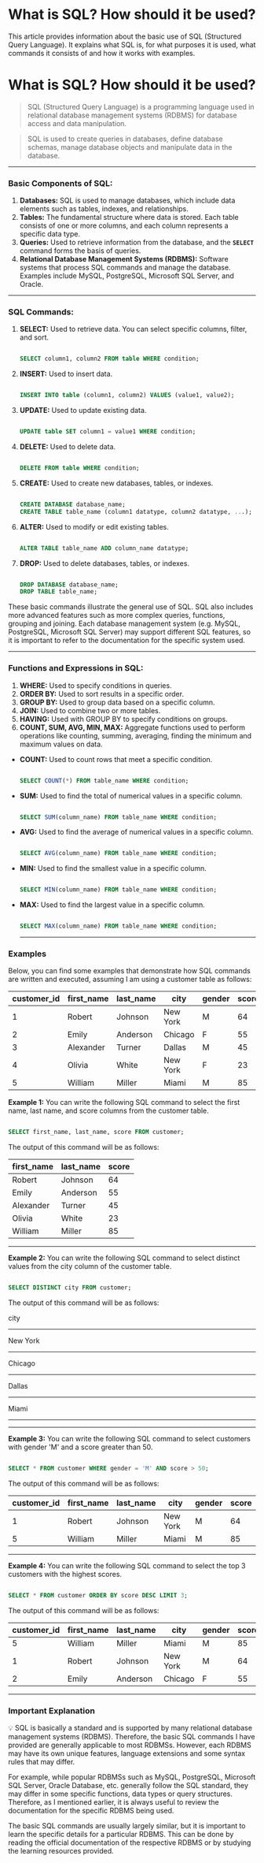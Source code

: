 # What is SQL? How should it be used?
This article provides information about the basic use of SQL (Structured Query Language). It explains what SQL is, for what purposes it is used, what commands it consists of and how it works with examples.

# What is SQL? How should it be used?
> SQL (Structured Query Language) is a programming language used in relational database management systems (RDBMS) for database access and data manipulation.
> 

> SQL is used to create queries in databases, define database schemas, manage database objects and manipulate data in the database.
> 

---

### **Basic Components of SQL:**

1. **Databases:** SQL is used to manage databases, which include data elements such as tables, indexes, and relationships.
2. **Tables:** The fundamental structure where data is stored. Each table consists of one or more columns, and each column represents a specific data type.
3. **Queries:** Used to retrieve information from the database, and the **`SELECT`** command forms the basis of queries.
4. **Relational Database Management Systems (RDBMS):** Software systems that process SQL commands and manage the database. Examples include MySQL, PostgreSQL, Microsoft SQL Server, and Oracle.

---

### **SQL Commands:**

1. **SELECT:** Used to retrieve data. You can select specific columns, filter, and sort.
    
    ```sql
    
    SELECT column1, column2 FROM table WHERE condition;
    
    ```
    
2. **INSERT:** Used to insert data.
    
    ```sql
    
    INSERT INTO table (column1, column2) VALUES (value1, value2);
    
    ```
    
3. **UPDATE:** Used to update existing data.
    
    ```sql
    
    UPDATE table SET column1 = value1 WHERE condition;
    
    ```
    
4. **DELETE:** Used to delete data.
    
    ```sql
    
    DELETE FROM table WHERE condition;
    
    ```
    
5. **CREATE:** Used to create new databases, tables, or indexes.
    
    ```sql
    
    CREATE DATABASE database_name;
    CREATE TABLE table_name (column1 datatype, column2 datatype, ...);
    
    ```
    
6. **ALTER:** Used to modify or edit existing tables.
    
    ```sql
    
    ALTER TABLE table_name ADD column_name datatype;
    
    ```
    
7. **DROP:** Used to delete databases, tables, or indexes.
    
    ```sql
    
    DROP DATABASE database_name;
    DROP TABLE table_name;
    
    ```
    

These basic commands illustrate the general use of SQL. SQL also includes more advanced features such as more complex queries, functions, grouping and joining. Each database management system (e.g. MySQL, PostgreSQL, Microsoft SQL Server) may support different SQL features, so it is important to refer to the documentation for the specific system used.

---

### **Functions and Expressions in SQL:**

1. **WHERE:** Used to specify conditions in queries.
2. **ORDER BY:** Used to sort results in a specific order.
3. **GROUP BY:** Used to group data based on a specific column.
4. **JOIN:** Used to combine two or more tables.
5. **HAVING:** Used with GROUP BY to specify conditions on groups.
6. **COUNT, SUM, AVG, MIN, MAX:** Aggregate functions used to perform operations like counting, summing, averaging, finding the minimum and maximum values on data.

- **COUNT:** Used to count rows that meet a specific condition.
    
    ```sql
    
    SELECT COUNT(*) FROM table_name WHERE condition;
    
    ```
    
- **SUM:** Used to find the total of numerical values in a specific column.
    
    ```sql
    
    SELECT SUM(column_name) FROM table_name WHERE condition;
    
    ```
    
- **AVG:** Used to find the average of numerical values in a specific column.
    
    ```sql
    
    SELECT AVG(column_name) FROM table_name WHERE condition;
    
    ```
    
- **MIN:** Used to find the smallest value in a specific column.
    
    ```sql
    
    SELECT MIN(column_name) FROM table_name WHERE condition;
    
    ```
    
- **MAX:** Used to find the largest value in a specific column.
    
    ```sql
    
    SELECT MAX(column_name) FROM table_name WHERE condition;
    
    ```
    
    ---
    

### Examples

Below, you can find some examples that demonstrate how SQL commands are written and executed, assuming I am using a customer table as follows:

| customer_id | first_name | last_name | city | gender | score |
| --- | --- | --- | --- | --- | --- |
| 1 | Robert | Johnson | New York | M | 64 |
| 2 | Emily | Anderson | Chicago | F | 55 |
| 3 | Alexander | Turner | Dallas | M | 45 |
| 4 | Olivia | White | New York | F | 23 |
| 5 | William | Miller | Miami | M | 85 |

**Example 1:** You can write the following SQL command to select the first name, last name, and score columns from the customer table.

```sql

SELECT first_name, last_name, score FROM customer;

```

The output of this command will be as follows:

| first_name | last_name | score |
| --- | --- | --- |
| Robert | Johnson | 64 |
| Emily | Anderson | 55 |
| Alexander | Turner | 45 |
| Olivia | White | 23 |
| William | Miller | 85 |

---

**Example 2:** You can write the following SQL command to select distinct values from the city column of the customer table.

```sql

SELECT DISTINCT city FROM customer;

```

The output of this command will be as follows:

city

---

New York

---

Chicago

---

Dallas

---

Miami

---

---

**Example 3:** You can write the following SQL command to select customers with gender 'M' and a score greater than 50.

```sql

SELECT * FROM customer WHERE gender = 'M' AND score > 50;

```

The output of this command will be as follows:

| customer_id | first_name | last_name | city | gender | score |
| --- | --- | --- | --- | --- | --- |
| 1 | Robert | Johnson | New York | M | 64 |
| 5 | William | Miller | Miami | M | 85 |

---

**Example 4:** You can write the following SQL command to select the top 3 customers with the highest scores.

```sql

SELECT * FROM customer ORDER BY score DESC LIMIT 3;

```

The output of this command will be as follows:

| customer_id | first_name | last_name | city | gender | score |
| --- | --- | --- | --- | --- | --- |
| 5 | William | Miller | Miami | M | 85 |
| 1 | Robert | Johnson | New York | M | 64 |
| 2 | Emily | Anderson | Chicago | F | 55 |

---

### Important Explanation

<aside>
💡 SQL is basically a standard and is supported by many relational database management systems (RDBMS). Therefore, the basic SQL commands I have provided are generally applicable to most RDBMSs. However, each RDBMS may have its own unique features, language extensions and some syntax rules that may differ.

For example, while popular RDBMSs such as MySQL, PostgreSQL, Microsoft SQL Server, Oracle Database, etc. generally follow the SQL standard, they may differ in some specific functions, data types or query structures. Therefore, as I mentioned earlier, it is always useful to review the documentation for the specific RDBMS being used.

The basic SQL commands are usually largely similar, but it is important to learn the specific details for a particular RDBMS. This can be done by reading the official documentation of the respective RDBMS or by studying the learning resources provided.

</aside>
